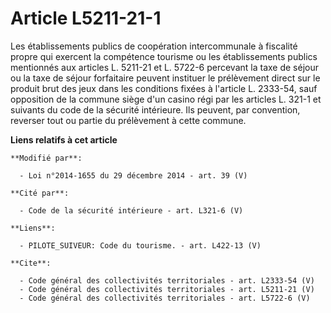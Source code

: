 # Article L5211-21-1

Les établissements publics de coopération intercommunale à fiscalité propre qui exercent la compétence tourisme ou les
établissements publics mentionnés aux articles L. 5211-21 et L. 5722-6 percevant la taxe de séjour ou la taxe de séjour
forfaitaire peuvent instituer le prélèvement direct sur le produit brut des jeux dans les conditions fixées à l'article L.
2333-54, sauf opposition de la commune siège d'un casino régi par les articles L. 321-1 et suivants du code de la sécurité
intérieure. Ils peuvent, par convention, reverser tout ou partie du prélèvement à cette commune.

**Liens relatifs à cet article**

	**Modifié par**:

	  - Loi n°2014-1655 du 29 décembre 2014 - art. 39 (V)

	**Cité par**:

	  - Code de la sécurité intérieure - art. L321-6 (V)

	**Liens**:

	  - PILOTE_SUIVEUR: Code du tourisme. - art. L422-13 (V)

	**Cite**:

	  - Code général des collectivités territoriales - art. L2333-54 (V)
	  - Code général des collectivités territoriales - art. L5211-21 (V)
	  - Code général des collectivités territoriales - art. L5722-6 (V)
